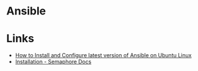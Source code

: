 # Ansible

# Links
* [How to Install and Configure latest version of Ansible on Ubuntu Linux](https://www.cyberciti.biz/faq/how-to-install-and-configure-latest-version-of-ansible-on-ubuntu-linux/)
* [Installation - Semaphore Docs](https://docs.ansible-semaphore.com/administration-guide/installation)

